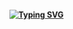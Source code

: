 #### [![Typing SVG](https://readme-typing-svg.herokuapp.com/?color=f0f6fc&lines=hi,+here🚗🚘🚛&center=true&font=sansserif&size=40)](https://git.io/typing-svg)

